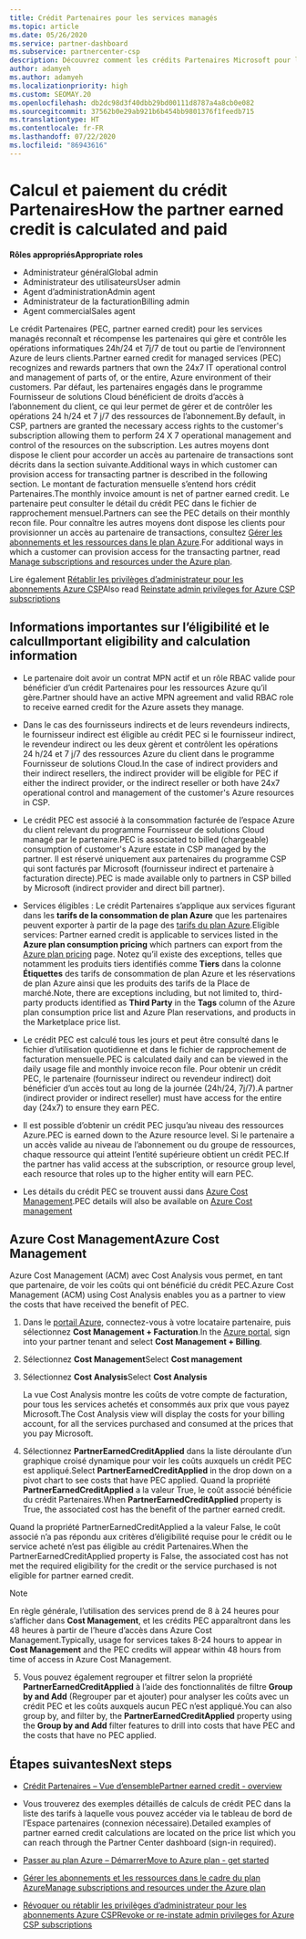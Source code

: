```yaml
---
title: Crédit Partenaires pour les services managés
ms.topic: article
ms.date: 05/26/2020
ms.service: partner-dashboard
ms.subservice: partnercenter-csp
description: Découvrez comment les crédits Partenaires Microsoft pour les services managés sont calculés et payés, et comment vérifier que vous êtes éligible.
author: adamyeh
ms.author: adamyeh
ms.localizationpriority: high
ms.custom: SEOMAY.20
ms.openlocfilehash: db2dc98d3f40dbb29bd00111d8787a4a8cb0e082
ms.sourcegitcommit: 37562b0e29ab921b6b454bb9801376f1feedb715
ms.translationtype: HT
ms.contentlocale: fr-FR
ms.lasthandoff: 07/22/2020
ms.locfileid: "86943616"
---
```

# <a name="how-the-partner-earned-credit-is-calculated-and-paid"></a><span data-ttu-id="17ffe-103">Calcul et paiement du crédit Partenaires</span><span class="sxs-lookup"><span data-stu-id="17ffe-103">How the partner earned credit is calculated and paid</span></span>

<span data-ttu-id="17ffe-104">**Rôles appropriés**</span><span class="sxs-lookup"><span data-stu-id="17ffe-104">**Appropriate roles**</span></span>

- <span data-ttu-id="17ffe-105">Administrateur général</span><span class="sxs-lookup"><span data-stu-id="17ffe-105">Global admin</span></span>
- <span data-ttu-id="17ffe-106">Administrateur des utilisateurs</span><span class="sxs-lookup"><span data-stu-id="17ffe-106">User admin</span></span>
- <span data-ttu-id="17ffe-107">Agent d’administration</span><span class="sxs-lookup"><span data-stu-id="17ffe-107">Admin agent</span></span>
- <span data-ttu-id="17ffe-108">Administrateur de la facturation</span><span class="sxs-lookup"><span data-stu-id="17ffe-108">Billing admin</span></span>
- <span data-ttu-id="17ffe-109">Agent commercial</span><span class="sxs-lookup"><span data-stu-id="17ffe-109">Sales agent</span></span>

<span data-ttu-id="17ffe-110">Le crédit Partenaires (PEC, partner earned credit) pour les services managés reconnaît et récompense les partenaires qui gère et contrôle les opérations informatiques 24h/24 et 7j/7 de tout ou partie de l’environnent Azure de leurs clients.</span><span class="sxs-lookup"><span data-stu-id="17ffe-110">Partner earned credit for managed services (PEC) recognizes and rewards partners that own the 24x7 IT operational control and management of parts of, or the entire, Azure environment of their customers.</span></span> <span data-ttu-id="17ffe-111">Par défaut, les partenaires engagés dans le programme Fournisseur de solutions Cloud bénéficient de droits d’accès à l’abonnement du client, ce qui leur permet de gérer et de contrôler les opérations 24 h/24 et 7 j/7 des ressources de l’abonnement.</span><span class="sxs-lookup"><span data-stu-id="17ffe-111">By default, in CSP, partners are granted the necessary access rights to the customer's subscription allowing them to perform 24 X 7 operational management and control of the resources on the subscription.</span></span> <span data-ttu-id="17ffe-112">Les autres moyens dont dispose le client pour accorder un accès au partenaire de transactions sont décrits dans la section suivante.</span><span class="sxs-lookup"><span data-stu-id="17ffe-112">Additional ways in which customer can provision access for transacting partner is described in the following section.</span></span> <span data-ttu-id="17ffe-113">Le montant de facturation mensuelle s’entend hors crédit Partenaires.</span><span class="sxs-lookup"><span data-stu-id="17ffe-113">The monthly invoice amount is net of partner earned credit.</span></span> <span data-ttu-id="17ffe-114">Le partenaire peut consulter le détail du crédit PEC dans le fichier de rapprochement mensuel.</span><span class="sxs-lookup"><span data-stu-id="17ffe-114">Partners can see the PEC details on their monthly recon file.</span></span> <span data-ttu-id="17ffe-115">Pour connaître les autres moyens dont dispose les clients pour provisionner un accès au partenaire de transactions, consultez [Gérer les abonnements et les ressources dans le plan Azure](azure-plan-manage.md).</span><span class="sxs-lookup"><span data-stu-id="17ffe-115">For additional ways in which a customer can provision access for the transacting partner, read [Manage subscriptions and resources under the Azure plan](azure-plan-manage.md).</span></span>

<span data-ttu-id="17ffe-116">Lire également [Rétablir les privilèges d’administrateur pour les abonnements Azure CSP](revoke-reinstate-csp.md)</span><span class="sxs-lookup"><span data-stu-id="17ffe-116">Also read [Reinstate admin privileges for Azure CSP subscriptions](revoke-reinstate-csp.md)</span></span>

## <a name="important-eligibility-and-calculation-information"></a><span data-ttu-id="17ffe-117">Informations importantes sur l’éligibilité et le calcul</span><span class="sxs-lookup"><span data-stu-id="17ffe-117">Important eligibility and calculation information</span></span>

- <span data-ttu-id="17ffe-118">Le partenaire doit avoir un contrat MPN actif et un rôle RBAC valide pour bénéficier d’un crédit Partenaires pour les ressources Azure qu’il gère.</span><span class="sxs-lookup"><span data-stu-id="17ffe-118">Partner should have an active MPN agreement and valid RBAC role to receive earned credit for the Azure assets they manage.</span></span> 

- <span data-ttu-id="17ffe-119">Dans le cas des fournisseurs indirects et de leurs revendeurs indirects, le fournisseur indirect est éligible au crédit PEC si le fournisseur indirect, le revendeur indirect ou les deux gèrent et contrôlent les opérations 24 h/24 et 7 j/7 des ressources Azure du client dans le programme Fournisseur de solutions Cloud.</span><span class="sxs-lookup"><span data-stu-id="17ffe-119">In the case of indirect providers and their indirect resellers, the indirect provider will be eligible for PEC if either the indirect provider, or the indirect reseller or both have 24x7 operational control and management of the customer's Azure resources in CSP.</span></span>

- <span data-ttu-id="17ffe-120">Le crédit PEC est associé à la consommation facturée de l’espace Azure du client relevant du programme Fournisseur de solutions Cloud managé par le partenaire.</span><span class="sxs-lookup"><span data-stu-id="17ffe-120">PEC is associated to billed (chargeable) consumption of customer's Azure estate in CSP managed by the partner.</span></span> <span data-ttu-id="17ffe-121">Il est réservé uniquement aux partenaires du programme CSP qui sont facturés par Microsoft (fournisseur indirect et partenaire à facturation directe).</span><span class="sxs-lookup"><span data-stu-id="17ffe-121">PEC is made available only to partners in CSP billed by Microsoft (indirect provider and direct bill partner).</span></span> 

- <span data-ttu-id="17ffe-122">Services éligibles : Le crédit Partenaires s’applique aux services figurant dans les **tarifs de la consommation de plan Azure** que les partenaires peuvent exporter à partir de la page des [tarifs du plan Azure](https://partner.microsoft.com/commerce/sales).</span><span class="sxs-lookup"><span data-stu-id="17ffe-122">Eligible services: Partner earned credit is applicable to services listed in the **Azure plan consumption pricing** which partners can export from the [Azure plan pricing](https://partner.microsoft.com/commerce/sales) page.</span></span> <span data-ttu-id="17ffe-123">Notez qu’il existe des exceptions, telles que notamment les produits tiers identifiés comme **Tiers** dans la colonne **Étiquettes** des tarifs de consommation de plan Azure et les réservations de plan Azure ainsi que les produits des tarifs de la Place de marché.</span><span class="sxs-lookup"><span data-stu-id="17ffe-123">Note, there are exceptions including, but not limited to, third-party products identified as **Third Party** in  the **Tags** column of the Azure plan consumption price list and Azure Plan reservations, and products in the Marketplace price list.</span></span>

- <span data-ttu-id="17ffe-124">Le crédit PEC est calculé tous les jours et peut être consulté dans le fichier d’utilisation quotidienne et dans le fichier de rapprochement de facturation mensuelle.</span><span class="sxs-lookup"><span data-stu-id="17ffe-124">PEC is calculated daily and can be viewed in the daily usage file and monthly invoice recon file.</span></span> <span data-ttu-id="17ffe-125">Pour obtenir un crédit PEC, le partenaire (fournisseur indirect ou revendeur indirect) doit bénéficier d’un accès tout au long de la journée (24h/24, 7j/7).</span><span class="sxs-lookup"><span data-stu-id="17ffe-125">A partner (indirect provider or indirect reseller) must have access for the entire day (24x7) to ensure they earn PEC.</span></span>  

- <span data-ttu-id="17ffe-126">Il est possible d’obtenir un crédit PEC jusqu’au niveau des ressources Azure.</span><span class="sxs-lookup"><span data-stu-id="17ffe-126">PEC is earned down to the Azure resource level.</span></span> <span data-ttu-id="17ffe-127">Si le partenaire a un accès valide au niveau de l’abonnement ou du groupe de ressources, chaque ressource qui atteint l’entité supérieure obtient un crédit PEC.</span><span class="sxs-lookup"><span data-stu-id="17ffe-127">If the partner has valid access at the subscription, or resource group level, each resource that roles up to the higher entity will earn PEC.</span></span>  

- <span data-ttu-id="17ffe-128">Les détails du crédit PEC se trouvent aussi dans [Azure Cost Management](https://go.microsoft.com/fwlink/?linkid=2106482).</span><span class="sxs-lookup"><span data-stu-id="17ffe-128">PEC details will also be available on [Azure Cost management](https://go.microsoft.com/fwlink/?linkid=2106482)</span></span>

## <a name="azure-cost-management"></a><span data-ttu-id="17ffe-129">Azure Cost Management</span><span class="sxs-lookup"><span data-stu-id="17ffe-129">Azure Cost Management</span></span>

<span data-ttu-id="17ffe-130">Azure Cost Management (ACM) avec Cost Analysis vous permet, en tant que partenaire, de voir les coûts qui ont bénéficié du crédit PEC.</span><span class="sxs-lookup"><span data-stu-id="17ffe-130">Azure Cost Management (ACM) using Cost Analysis enables you as a partner to view the costs that have received the benefit of PEC.</span></span>  

1. <span data-ttu-id="17ffe-131">Dans le [portail Azure](https://portal.azure.com), connectez-vous à votre locataire partenaire, puis sélectionnez **Cost Management + Facturation**.</span><span class="sxs-lookup"><span data-stu-id="17ffe-131">In the [Azure portal](https://portal.azure.com), sign into your partner tenant and select **Cost Management + Billing**.</span></span>

2. <span data-ttu-id="17ffe-132">Sélectionnez **Cost Management**</span><span class="sxs-lookup"><span data-stu-id="17ffe-132">Select **Cost management**</span></span>

3. <span data-ttu-id="17ffe-133">Sélectionnez **Cost Analysis**</span><span class="sxs-lookup"><span data-stu-id="17ffe-133">Select **Cost Analysis**</span></span>

   <span data-ttu-id="17ffe-134">La vue Cost Analysis montre les coûts de votre compte de facturation, pour tous les services achetés et consommés aux prix que vous payez Microsoft.</span><span class="sxs-lookup"><span data-stu-id="17ffe-134">The Cost Analysis view will display the costs for your billing account, for all the services purchased and consumed at the prices that you pay Microsoft.</span></span>

4. <span data-ttu-id="17ffe-135">Sélectionnez **PartnerEarnedCreditApplied** dans la liste déroulante d’un graphique croisé dynamique pour voir les coûts auxquels un crédit PEC est appliqué.</span><span class="sxs-lookup"><span data-stu-id="17ffe-135">Select **PartnerEarnedCreditApplied** in the drop down on a pivot chart to see costs that have PEC applied.</span></span> <span data-ttu-id="17ffe-136">Quand la propriété **PartnerEarnedCreditApplied** a la valeur True, le coût associé bénéficie du crédit Partenaires.</span><span class="sxs-lookup"><span data-stu-id="17ffe-136">When **PartnerEarnedCreditApplied** property is True, the associated cost has the benefit of the partner earned credit.</span></span> 

<span data-ttu-id="17ffe-137">Quand la propriété PartnerEarnedCreditApplied a la valeur False, le coût associé n’a pas répondu aux critères d’éligibilité requise pour le crédit ou le service acheté n’est pas éligible au crédit Partenaires.</span><span class="sxs-lookup"><span data-stu-id="17ffe-137">When the PartnerEarnedCreditApplied property is False, the associated cost has not met the required eligibility for the credit or the service purchased is not eligible for partner earned credit.</span></span>

>[!NOTE] 
><span data-ttu-id="17ffe-138">En règle générale, l’utilisation des services prend de 8 à 24 heures pour s’afficher dans **Cost Management**, et les crédits PEC apparaîtront dans les 48 heures à partir de l’heure d’accès dans Azure Cost Management.</span><span class="sxs-lookup"><span data-stu-id="17ffe-138">Typically, usage for services takes 8-24 hours to appear in **Cost Management** and the PEC credits will appear within 48 hours from time of access in Azure Cost Management.</span></span>

5. <span data-ttu-id="17ffe-139">Vous pouvez également regrouper et filtrer selon la propriété **PartnerEarnedCreditApplied** à l’aide des fonctionnalités de filtre **Group by and Add** (Regrouper par et ajouter) pour analyser les coûts avec un crédit PEC et les coûts auxquels aucun PEC n’est appliqué.</span><span class="sxs-lookup"><span data-stu-id="17ffe-139">You can also group by, and filter by, the **PartnerEarnedCreditApplied** property using the **Group by and Add** filter features to drill into costs that have PEC and the costs that have no PEC applied.</span></span>

## <a name="next-steps"></a><span data-ttu-id="17ffe-140">Étapes suivantes</span><span class="sxs-lookup"><span data-stu-id="17ffe-140">Next steps</span></span>

- [<span data-ttu-id="17ffe-141">Crédit Partenaires – Vue d’ensemble</span><span class="sxs-lookup"><span data-stu-id="17ffe-141">Partner earned credit - overview</span></span>](partner-earned-credit.md)

- <span data-ttu-id="17ffe-142">Vous trouverez des exemples détaillés de calculs de crédit PEC dans la liste des tarifs à laquelle vous pouvez accéder via le tableau de bord de l’Espace partenaires (connexion nécessaire).</span><span class="sxs-lookup"><span data-stu-id="17ffe-142">Detailed examples of partner earned credit calculations are located on the price list which you can reach through the Partner Center dashboard (sign-in required).</span></span>

- [<span data-ttu-id="17ffe-143">Passer au plan Azure – Démarrer</span><span class="sxs-lookup"><span data-stu-id="17ffe-143">Move to Azure plan - get started</span></span>](azure-plan-get-started.md)

- [<span data-ttu-id="17ffe-144">Gérer les abonnements et les ressources dans le cadre du plan Azure</span><span class="sxs-lookup"><span data-stu-id="17ffe-144">Manage subscriptions and resources under the Azure plan</span></span>](azure-plan-manage.md)

- [<span data-ttu-id="17ffe-145">Révoquer ou rétablir les privilèges d’administrateur pour les abonnements Azure CSP</span><span class="sxs-lookup"><span data-stu-id="17ffe-145">Revoke or re-instate admin privileges for Azure CSP subscriptions  </span></span>](revoke-reinstate-csp.md)

